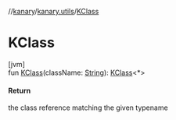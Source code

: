 //[kanary](../../index.md)/[kanary.utils](index.md)/[KClass](-k-class.md)

# KClass

[jvm]\
fun [KClass](-k-class.md)(className: [String](https://kotlinlang.org/api/latest/jvm/stdlib/kotlin/-string/index.html)): [KClass](https://kotlinlang.org/api/latest/jvm/stdlib/kotlin.reflect/-k-class/index.html)&lt;*&gt;

#### Return

the class reference matching the given typename
